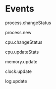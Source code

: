 # Events

process.changeStatus

process.new

cpu.changeStatus

cpu.updateStats

memory.update

clock.update

log.update